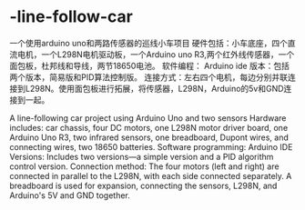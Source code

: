 # -line-follow-car
一个使用arduino uno和两路传感器的巡线小车项目
硬件包括：小车底座，四个直流电机，一个L298N电机驱动板，一个Arduino uno R3,两个红外线传感器，一个面包板，杜邦线和导线，两节18650电池。
软件编程： Arduino ide
版本：包括两个版本，简易版和PID算法控制版。
连接方式：左右四个电机，每边分别并联连接到L298N。使用面包板进行拓展，将传感器，L298N，Arduino的5v和GND连接到一起。

A line-following car project using Arduino Uno and two sensors
Hardware includes: car chassis, four DC motors, one L298N motor driver board, one Arduino Uno R3, two infrared sensors, one breadboard, Dupont wires, and connecting wires, two 18650 batteries.
Software programming: Arduino IDE
Versions: Includes two versions—a simple version and a PID algorithm control version.
Connection method: The four motors (left and right) are connected in parallel to the L298N, with each side connected separately. A breadboard is used for expansion, connecting the sensors, L298N, and Arduino's 5V and GND together.
